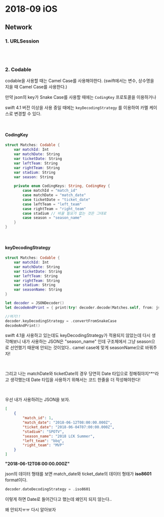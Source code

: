 # 2018-09 iOS

## Network

### 1. URLSession

<br>

<br>

### 2. Codable

codable을 사용할 때는 Camel Case를 사용해야한다. (swift에서는 변수, 상수명을 지을 때 Camel Case를 사용한다.)

만약 json의 key가 Snake Case를 사용할 때에는 `CodingKey` 프로토콜을 이용하거나 

swift 4.1 버전 이상을 사용 중일 때에는 `keyDecodingStrategy` 를 이용하여 카멜 케이스로 변경할 수 있다.

<br>

#### CodingKey

```swift
struct Matches: Codable {
    var matchId: Int
    var matchDate: String
    var ticketDate: String
    var leftTeam: String
    var rightTeam: String
    var stadium: String
    var season: String
    
    private enum CodingKeys: String, CodingKey {
        case matchId = "match_id"
        case matchDate = "match_date"
        case ticketDate = "ticket_date"
        case leftTeam = "left_team"
        case rightTeam = "right_team"
        case stadium // 바꿀 필요가 없는 것은 그대로
        case season = "season_name"
    }
}
```

<br>

#### keyDecodingStrategy

```swift
struct Matches: Codable {
    var matchId: Int
    var matchDate: String
    var ticketDate: String
    var leftTeam: String
    var rightTeam: String
    var stadium: String
    var seasonName: String
}

let decoder = JSONDecoder()
let decodeAndPrint = { print(try! decoder.decode(Matches.self, from: json)) }

//여기!!
decoder.keyDecodingStrategy = .convertFromSnakeCase
decodeAndPrint()
```

swift 4.1을 사용하고 있는데도 keyDecodingStrategy가 적용되지 않았는데 다시 생각해보니 내가 사용하는 JSON은 "season_name" 인데 구조체에서 그냥 season으로 선언했기 때문에 안되는 것이었다.. camel case에 맞게 seasonName으로 바꿔주자!

<br>

그리고 나는 matchDate와 ticketDate의 경우 당연히 Date 타입으로 정해줘야지^*^라고 생각했는데 Date 타입을 사용하기 위해서는 코드 한줄을 더 작성해야한다!

<br>

우선 내가 사용하려는 JSON을 보자.

```json
[
    {
        "match_id": 1,
        "match_date": "2018-06-12T08:00:00.000Z",
        "ticket_date": "2018-06-04T07:00:00.000Z",
        "stadium": "SPOTV",
        "season_name": "2018 LCK Summer",
        "left_team": "bbq",
        "right_team": "MVP"
    }
]
```


**"2018-06-12T08:00:00.000Z"**

json의 데이터 형태를 보면 match_date와 ticket_date의 데이터 형태가 **iso8601** format이다.


```swift
decoder.dateDecodingStrategy = .iso8601
```

이렇게 하면 Date로 들어간다고 했는데 왜인지 되지 않는다..

왜 안되지ㅠㅠ 다시 알아보자
